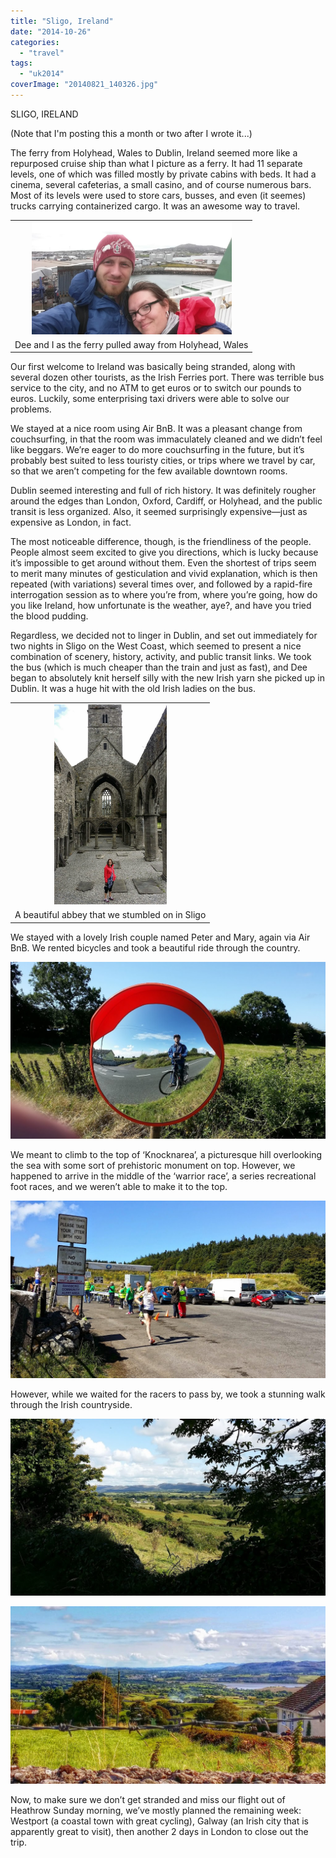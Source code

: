 ```yaml
---
title: "Sligo, Ireland"
date: "2014-10-26"
categories:
  - "travel"
tags:
  - "uk2014"
coverImage: "20140821_140326.jpg"
---
```


SLIGO, IRELAND

(Note that I'm posting this a month or two after I wrote it...)

The ferry from Holyhead, Wales to Dublin, Ireland seemed more like a repurposed cruise ship than what I picture as a ferry. It had 11 separate levels, one of which was filled mostly by private cabins with beds. It had a cinema, several cafeterias, a small casino, and of course numerous bars. Most of its levels were used to store cars, busses, and even (it seemes) trucks carrying containerized cargo. It was an awesome way to travel.

<table align="center" cellpadding="0" cellspacing="0" style="margin-left: auto; margin-right: auto; text-align: center;"><tbody><tr><td style="text-align: center;"><a href="/wp-content/uploads/2014/10/20140821_140326.jpg" style="margin-left: auto; margin-right: auto;"><img border="0" src="images/20140821_140326.jpg" height="180" width="320"></a></td></tr><tr><td style="text-align: center;">Dee and I as the ferry pulled away from Holyhead, Wales</td></tr></tbody></table>

Our first welcome to Ireland was basically being stranded, along with several dozen other tourists, as the Irish Ferries port. There was terrible bus service to the city, and no ATM to get euros or to switch our pounds to euros. Luckily, some enterprising taxi drivers were able to solve our problems.

We stayed at a nice room using Air BnB. It was a pleasant change from couchsurfing, in that the room was immaculately cleaned and we didn’t feel like beggars. We’re eager to do more couchsurfing in the future, but it’s probably best suited to less touristy cities, or trips where we travel by car, so that we aren’t competing for the few available downtown rooms.

Dublin seemed interesting and full of rich history. It was definitely rougher around the edges than London, Oxford, Cardiff, or Holyhead, and the public transit is less organized. Also, it seemed surprisingly expensive—just as expensive as London, in fact.

The most noticeable difference, though, is the friendliness of the people. People almost seem excited to give you directions, which is lucky because it’s impossible to get around without them. Even the shortest of trips seem to merit many minutes of gesticulation and vivid explanation, which is then repeated (with variations) several times over, and followed by a rapid-fire interrogation session as to where you’re from, where you’re going, how do you like Ireland, how unfortunate is the weather, aye?, and have you tried the blood pudding.

Regardless, we decided not to linger in Dublin, and set out immediately for two nights in Sligo on the West Coast, which seemed to present a nice combination of scenery, history, activity, and public transit links. We took the bus (which is much cheaper than the train and just as fast), and Dee began to absolutely knit herself silly with the new Irish yarn she picked up in Dublin. It was a huge hit with the old Irish ladies on the bus.

<table align="center" cellpadding="0" cellspacing="0" style="margin-left: auto; margin-right: auto; text-align: center;"><tbody><tr><td style="text-align: center;"><a href="/wp-content/uploads/2014/10/20140823_125922_Lower-2BKnox-2BSt.jpg" style="margin-left: auto; margin-right: auto;"><img border="0" src="images/20140823_125922_Lower-2BKnox-2BSt.jpg" height="320" width="180"></a></td></tr><tr><td style="text-align: center;">A beautiful abbey that we stumbled on in Sligo</td></tr></tbody></table>

We stayed with a lovely Irish couple named Peter and Mary, again via Air BnB. We rented bicycles and took a beautiful ride through the country.

[![](images/20140823_150013.jpg)](/wp-content/uploads/2014/10/20140823_150013.jpg)

We meant to climb to the top of ‘Knocknarea’, a picturesque hill overlooking the sea with some sort of prehistoric monument on top. However, we happened to arrive in the middle of the ‘warrior race’, a series recreational foot races, and we weren’t able to make it to the top.

[![](images/20140823_153424.jpg)](/wp-content/uploads/2014/10/20140823_153424.jpg)

However, while we waited for the racers to pass by, we took a stunning walk through the Irish countryside.

[![](images/20140823_162049_Unnamed-2BRd.jpg)](/wp-content/uploads/2014/10/20140823_162049_Unnamed-2BRd.jpg)

[![](images/20140823_152457.jpg)](/wp-content/uploads/2014/10/20140823_152457.jpg)

Now, to make sure we don’t get stranded and miss our flight out of Heathrow Sunday morning, we’ve mostly planned the remaining week: Westport (a coastal town with great cycling), Galway (an Irish city that is apparently great to visit), then another 2 days in London to close out the trip.
